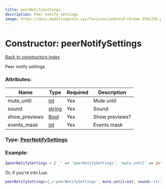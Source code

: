 ```yaml
---
title: peerNotifySettings
description: Peer notify settings
image: https://docs.madelineproto.xyz/favicons/android-chrome-256x256.png
---
```

# Constructor: peerNotifySettings  
[Back to constructors index](index.md)



Peer notify settings

### Attributes:

| Name     |    Type       | Required | Description |
|----------|---------------|----------|-------------|
|mute\_until|[int](../types/int.md) | Yes|Mute until|
|sound|[string](../types/string.md) | Yes|Sound|
|show\_previews|[Bool](../types/Bool.md) | Yes|Show previews?|
|events\_mask|[int](../types/int.md) | Yes|Events mask|



### Type: [PeerNotifySettings](../types/PeerNotifySettings.md)


### Example:

```php
$peerNotifySettings = ['_' => 'peerNotifySettings', 'mute_until' => int, 'sound' => 'string', 'show_previews' => Bool, 'events_mask' => int];
```  


Or, if you're into Lua:

```lua
peerNotifySettings={_='peerNotifySettings', mute_until=int, sound='string', show_previews=Bool, events_mask=int}

```


